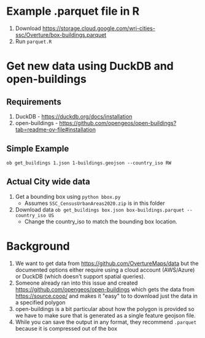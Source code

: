 # Example .parquet file in R
1. Download https://storage.cloud.google.com/wri-cities-ssc/Overture/box-buildings.parquet
2. Run `parquet.R`


# Get new data using DuckDB and open-buildings
## Requirements
1. DuckDB - https://duckdb.org/docs/installation
2. open-buildings - https://github.com/opengeos/open-buildings?tab=readme-ov-file#installation

## Simple Example
`ob get_buildings 1.json 1-buildings.geojson --country_iso RW`

## Actual City wide data
1. Get a bounding box using `python bbox.py` 
   * Assumes `SSC_CensusUrbanAreas2020.zip` is in this folder
2. Download data `ob get_buildings box.json box-buildings.parquet --country_iso US`
   * Change the country_iso to match the bounding box location.


# Background
1. We want to get data from https://github.com/OvertureMaps/data but the documented options either require using a cloud account (AWS/Azure) or DuckDB (which doesn't support spatial queries).
2. Someone already ran into this issue and created https://github.com/opengeos/open-buildings which gets the data from https://source.coop/ and makes it "easy" to to download just the data in a specified polygon
3. open-buildings is a bit particular about how the polygon is provided so we have to make sure that is generated as a single feature geojson file.
4. While you can save the output in any format, they recommend `.parquet` because it is compressed out of the box
